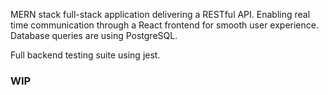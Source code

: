 MERN stack full-stack application delivering a RESTful API. Enabling real time communication through a React frontend for smooth user experience. Database queries are using PostgreSQL.

Full backend testing suite using jest.


### WIP
